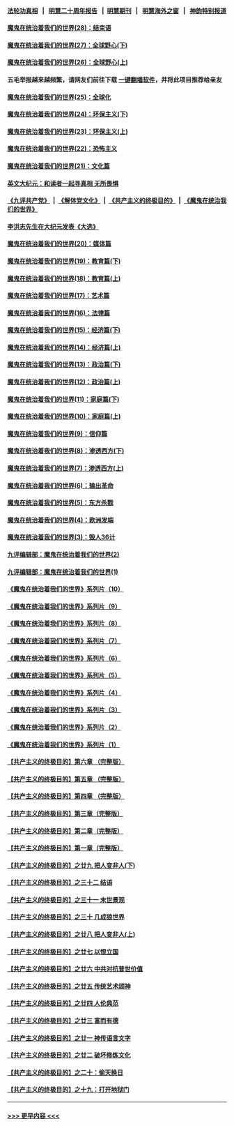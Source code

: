 #### [法轮功真相](https://github.com/gfw-breaker/truth/blob/master/README.md?t=0) &nbsp;&nbsp;|&nbsp;&nbsp; [明慧二十周年报告](https://github.com/gfw-breaker/mh-reports/blob/master/README.md?t=0) &nbsp;&nbsp;|&nbsp;&nbsp;[明慧期刊](https://github.com/gfw-breaker/mh-qikan) &nbsp;&nbsp;|&nbsp;&nbsp; [明慧海外之窗](https://github.com/gfw-breaker/mh-news/blob/master/README.md?t=0) &nbsp;&nbsp;|&nbsp;&nbsp; [神韵特别报道](https://github.com/gfw-breaker/mh-news/blob/master/shenyun.md?t=0)
#### [魔鬼在统治着我们的世界(28)：结束语](../pages/nsc422/n10936246.md?t=07230201) 
#### [魔鬼在统治着我们的世界(27)：全球野心(下)](../pages/nsc422/n10928319.md?t=07230201) 
#### [魔鬼在统治着我们的世界(26)：全球野心(上)](../pages/nsc422/n10900318.md?t=07230201) 
#### 五毛举报越来越频繁，请网友们前往下载 [一键翻墙软件](https://github.com/gfw-breaker/ssr-accounts)，并将此项目推荐给亲友
#### [魔鬼在统治着我们的世界(25)：全球化](../pages/nsc422/n10788205.md?t=07230201) 
#### [魔鬼在统治着我们的世界(24)：环保主义(下)](../pages/nsc422/n10695307.md?t=07230201) 
#### [魔鬼在统治着我们的世界(23)：环保主义(上)](../pages/nsc422/n10688613.md?t=07230201) 
#### [魔鬼在统治着我们的世界(22)：恐怖主义](../pages/nsc422/n10614727.md?t=07230201) 
#### [魔鬼在统治着我们的世界(21)：文化篇](../pages/nsc422/n10597706.md?t=07230201) 
#### [英文大纪元：和读者一起寻真相 无所畏惧](../pages/nsc422/n12542027.md?t=07230201) 
#### [《九评共产党》](https://github.com/begood0513/9ping.md/blob/master/README.md) &nbsp;|&nbsp; [《解体党文化》](../../../../jtdwh.md/blob/master/README.md)  &nbsp;|&nbsp; [《共产主义的终极目的》](../../../../gczydzjmd.md/blob/master/README.md) &nbsp;|&nbsp; [《魔鬼在统治我们的世界》](../../../../mgztzwmdsj.md/blob/master/README.md) 
#### [李洪志先生在大纪元发表《大选》](../pages/nsc422/n12534746.md?t=07230201) 
#### [魔鬼在统治着我们的世界(20)：媒体篇](../pages/nsc422/n10586579.md?t=07230201) 
#### [魔鬼在统治着我们的世界(19)：教育篇(下)](../pages/nsc422/n10564808.md?t=07230201) 
#### [魔鬼在统治着我们的世界(18)：教育篇(上)](../pages/nsc422/n10526970.md?t=07230201) 
#### [魔鬼在统治着我们的世界(17)：艺术篇](../pages/nsc422/n10499093.md?t=07230201) 
#### [魔鬼在统治着我们的世界(16)：法律篇](../pages/nsc422/n10485969.md?t=07230201) 
#### [魔鬼在统治着我们的世界(15)：经济篇(下)](../pages/nsc422/n10469975.md?t=07230201) 
#### [魔鬼在统治着我们的世界(14)：经济篇(上)](../pages/nsc422/n10457370.md?t=07230201) 
#### [魔鬼在统治着我们的世界(13)：政治篇(下)](../pages/nsc422/n10448270.md?t=07230201) 
#### [魔鬼在统治着我们的世界(12)：政治篇(上)](../pages/nsc422/n10444576.md?t=07230201) 
#### [魔鬼在统治着我们的世界(11)：家庭篇(下)](../pages/nsc422/n10440961.md?t=07230201) 
#### [魔鬼在统治着我们的世界(10)：家庭篇(上)](../pages/nsc422/n10435448.md?t=07230201) 
#### [魔鬼在统治着我们的世界(9)：信仰篇](../pages/nsc422/n10432159.md?t=07230201) 
#### [魔鬼在统治着我们的世界(8)：渗透西方(下)](../pages/nsc422/n10429603.md?t=07230201) 
#### [魔鬼在统治着我们的世界(7)：渗透西方(上)](../pages/nsc422/n10426013.md?t=07230201) 
#### [魔鬼在统治着我们的世界(6)：输出革命](../pages/nsc422/n10421536.md?t=07230201) 
#### [魔鬼在统治着我们的世界(5)：东方杀戮](../pages/nsc422/n10417707.md?t=07230201) 
#### [魔鬼在统治着我们的世界(4)：欧洲发端](../pages/nsc422/n10414890.md?t=07230201) 
#### [魔鬼在统治着我们的世界(3)：毁人36计](../pages/nsc422/n10411583.md?t=07230201) 
#### [九评编辑部：魔鬼在统治着我们的世界(2)](../pages/nsc422/n10410036.md?t=07230201) 
#### [九评编辑部：魔鬼在统治着我们的世界(1)](../pages/nsc422/n10406825.md?t=07230201) 
#### [《魔鬼在统治着我们的世界》系列片（10）](../pages/nsc422/n12292670.md?t=07230201) 
#### [《魔鬼在统治着我们的世界》系列片（9）](../pages/nsc422/n12290859.md?t=07230201) 
#### [《魔鬼在统治着我们的世界》系列片（8）](../pages/nsc422/n12287445.md?t=07230201) 
#### [《魔鬼在统治着我们的世界》系列片（7）](../pages/nsc422/n12283425.md?t=07230201) 
#### [《魔鬼在统治着我们的世界》系列片（6）](../pages/nsc422/n12282314.md?t=07230201) 
#### [《魔鬼在统治着我们的世界》系列片（5）](../pages/nsc422/n12281419.md?t=07230201) 
#### [《魔鬼在统治着我们的世界》系列片（4）](../pages/nsc422/n12274024.md?t=07230201) 
#### [《魔鬼在统治着我们的世界》系列片（3）](../pages/nsc422/n12271322.md?t=07230201) 
#### [《魔鬼在统治着我们的世界》系列片（2）](../pages/nsc422/n12269049.md?t=07230201) 
#### [《魔鬼在统治着我们的世界》系列片（1）](../pages/nsc422/n12267575.md?t=07230201) 
#### [【共产主义的终极目的】第六章 （完整版）](../pages/nsc422/n11428913.md?t=07230201) 
#### [【共产主义的终极目的】第五章 （完整版）](../pages/nsc422/n11428912.md?t=07230201) 
#### [【共产主义的终极目的】第四章 （完整版）](../pages/nsc422/n11428907.md?t=07230201) 
#### [【共产主义的终极目的】第三章（完整版）](../pages/nsc422/n11428848.md?t=07230201) 
#### [【共产主义的终极目的】第二章（完整版）](../pages/nsc422/n11428831.md?t=07230201) 
#### [【共产主义的终极目的】第一章（完整版）](../pages/nsc422/n11417651.md?t=07230201) 
#### [【共产主义的终极目的】之廿九 把人变非人(下)](../pages/nsc422/n11344140.md?t=07230201) 
#### [【共产主义的终极目的】之三十二 结语](../pages/nsc422/n11360535.md?t=07230201) 
#### [【共产主义的终极目的】之三十一 末世景观](../pages/nsc422/n11351129.md?t=07230201) 
#### [【共产主义的终极目的】之三十 几成狼世界](../pages/nsc422/n11348280.md?t=07230201) 
#### [【共产主义的终极目的】之廿八 把人变非人(上)](../pages/nsc422/n11340492.md?t=07230201) 
#### [【共产主义的终极目的】之廿七 以恨立国](../pages/nsc422/n11336944.md?t=07230201) 
#### [【共产主义的终极目的】之廿六 中共对抗普世价值](../pages/nsc422/n11324785.md?t=07230201) 
#### [【共产主义的终极目的】之廿五 传统艺术颂神](../pages/nsc422/n11296396.md?t=07230201) 
#### [【共产主义的终极目的】之廿四 人伦典范](../pages/nsc422/n11296397.md?t=07230201) 
#### [【共产主义的终极目的】之廿三 富而有德](../pages/nsc422/n11283598.md?t=07230201) 
#### [【共产主义的终极目的】之廿一 神传语言文字](../pages/nsc422/n11263265.md?t=07230201) 
#### [【共产主义的终极目的】之廿二 破坏修炼文化](../pages/nsc422/n11245728.md?t=07230201) 
#### [【共产主义的终极目的】之二十：偷天换日](../pages/nsc422/n11238846.md?t=07230201) 
#### [【共产主义的终极目的】之十九：打开地狱门](../pages/nsc422/n11206376.md?t=07230201) 

----
#### [ >>> 更早内容 <<< ](../indexes/nsc422-earlier.md)

